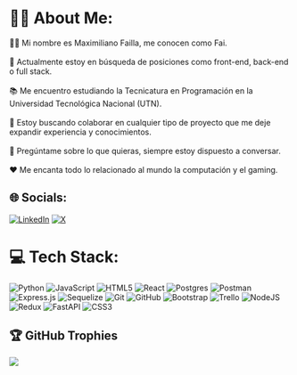 # 👋🏽 About Me:
🖐🏽 Mi nombre es Maximiliano Failla, me conocen como Fai.<br><br>🔭 Actualmente estoy en búsqueda de posiciones como front-end, back-end o full stack.<br><br>📚 Me encuentro estudiando la Tecnicatura en Programación en la Universidad Tecnológica Nacional (UTN).<br><br>🤝 Estoy buscando colaborar en cualquier tipo de proyecto que me deje expandir experiencia y conocimientos.<br><br>💬 Pregúntame sobre lo que quieras, siempre estoy dispuesto a conversar.<br><br>❤️ Me encanta todo lo relacionado al mundo la computación y el gaming.


## 🌐 Socials:
[![LinkedIn](https://img.shields.io/badge/LinkedIn-%230077B5.svg?logo=linkedin&logoColor=white)](https://linkedin.com/in/https://www.linkedin.com/in/maximilianofailla/) [![X](https://img.shields.io/badge/X-black.svg?logo=X&logoColor=white)](https://x.com/https://x.com/home) 

# 💻 Tech Stack:
![Python](https://img.shields.io/badge/python-3670A0?style=flat&logo=python&logoColor=ffdd54) ![JavaScript](https://img.shields.io/badge/javascript-%23323330.svg?style=flat&logo=javascript&logoColor=%23F7DF1E) ![HTML5](https://img.shields.io/badge/html5-%23E34F26.svg?style=flat&logo=html5&logoColor=white) ![React](https://img.shields.io/badge/react-%2320232a.svg?style=flat&logo=react&logoColor=%2361DAFB) ![Postgres](https://img.shields.io/badge/postgres-%23316192.svg?style=flat&logo=postgresql&logoColor=white) ![Postman](https://img.shields.io/badge/Postman-FF6C37?style=flat&logo=postman&logoColor=white) ![Express.js](https://img.shields.io/badge/express.js-%23404d59.svg?style=flat&logo=express&logoColor=%2361DAFB) ![Sequelize](https://img.shields.io/badge/Sequelize-52B0E7?style=flat&logo=Sequelize&logoColor=white) ![Git](https://img.shields.io/badge/git-%23F05033.svg?style=flat&logo=git&logoColor=white) ![GitHub](https://img.shields.io/badge/github-%23121011.svg?style=flat&logo=github&logoColor=white) ![Bootstrap](https://img.shields.io/badge/bootstrap-%238511FA.svg?style=flat&logo=bootstrap&logoColor=white) ![Trello](https://img.shields.io/badge/Trello-%23026AA7.svg?style=flat&logo=Trello&logoColor=white) ![NodeJS](https://img.shields.io/badge/node.js-6DA55F?style=flat&logo=node.js&logoColor=white) ![Redux](https://img.shields.io/badge/redux-%23593d88.svg?style=flat&logo=redux&logoColor=white) ![FastAPI](https://img.shields.io/badge/FastAPI-005571?style=flat&logo=fastapi) ![CSS3](https://img.shields.io/badge/css3-%231572B6.svg?style=flat&logo=css3&logoColor=white)

## 🏆 GitHub Trophies
![](https://github-profile-trophy.vercel.app/?username=MFaii&theme=radical&no-frame=false&no-bg=true&margin-w=4)

